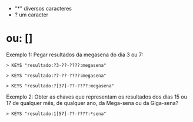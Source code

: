 - "*" diversos caracteres
- ? um caracter

# ou: []

Exemplo 1: Pegar resultados da megasena do dia 3 ou 7:

```
> KEYS "resultado:?3-??-????:megasena"

> KEYS "resultado:?7-??-????:megasena"

> KEYS "resultado:?[37]-??-????:megasena"
```

Exemplo 2: Obter as chaves que representam os resultados dos dias 15 ou 17 de qualquer mês, de qualquer ano, da Mega-sena ou da Giga-sena?

```
> KEYS "resultado:1[57]-??-????:*sena"
```